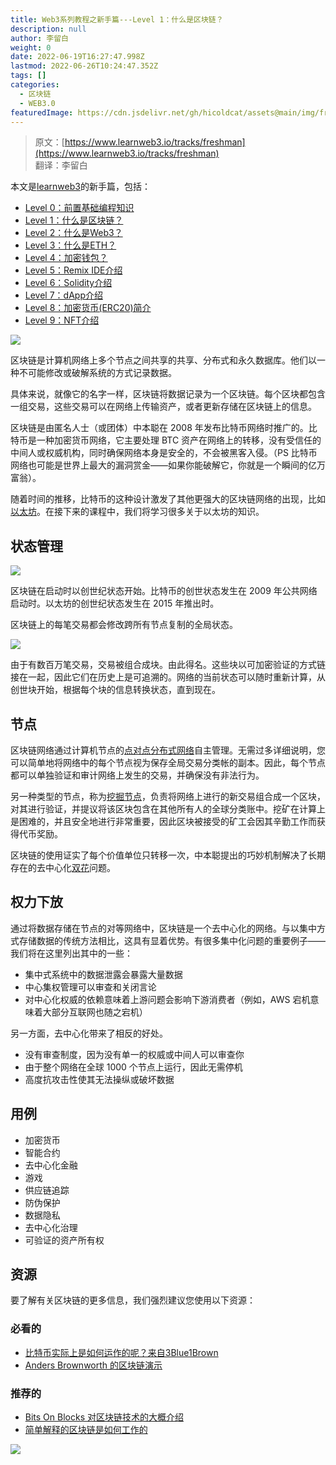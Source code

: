 ```yaml
---
title: Web3系列教程之新手篇---Level 1：什么是区块链？
description: null
author: 李留白
weight: 0
date: 2022-06-19T16:27:47.998Z
lastmod: 2022-06-26T10:24:47.352Z
tags: []
categories:
  - 区块链
  - WEB3.0
featuredImage: https://cdn.jsdelivr.net/gh/hicoldcat/assets@main/img/freshman.png
---
```


> 原文：[https://www.learnweb3.io/tracks/freshman](https://www.learnweb3.io/tracks/freshman)<br/>
> 翻译：李留白

本文是[learnweb3](https://www.learnweb3.io/)的新手篇，包括：
- [Level 0：前置基础编程知识](https://hicoldcat.com/posts/web3/freshman-track-0)
- [Level 1：什么是区块链？](https://hicoldcat.com/posts/web3/freshman-track-1)
- [Level 2：什么是Web3？](https://hicoldcat.com/posts/web3/freshman-track-2)
- [Level 3：什么是ETH？](https://hicoldcat.com/posts/web3/freshman-track-3)
- [Level 4：加密钱包？](https://hicoldcat.com/posts/web3/freshman-track-4)
- [Level 5：Remix IDE介绍](https://hicoldcat.com/posts/web3/freshman-track-5)
- [Level 6：Solidity介绍](https://hicoldcat.com/posts/web3/freshman-track-6)
- [Level 7：dApp介绍](https://hicoldcat.com/posts/web3/freshman-track-7)
- [Level 8：加密货币(ERC20)简介](https://hicoldcat.com/posts/web3/freshman-track-8)
- [Level 9：NFT介绍](https://hicoldcat.com/posts/web3/freshman-track-9)

![](https://cdn.jsdelivr.net/gh/hicoldcat/assets@main/img/20220626172515.png)

区块链是计算机网络上多个节点之间共享的共享、分布式和永久数据库。他们以一种不可能修改或破解系统的方式记录数据。

具体来说，就像它的名字一样，区块链将数据记录为一个区块链。每个区块都包含一组交易，这些交易可以在网络上传输资产，或者更新存储在区块链上的信息。

区块链是由匿名人士（或团体）中本聪在 2008 年发布比特币网络时推广的。比特币是一种加密货币网络，它主要处理 BTC 资产在网络上的转移，没有受信任的中间人或权威机构，同时确保网络本身是安全的，不会被黑客入侵。（PS 比特币网络也可能是世界上最大的漏洞赏金——如果你能破解它，你就是一个瞬间的亿万富翁）。

随着时间的推移，比特币的这种设计激发了其他更强大的区块链网络的出现，比如[以太坊](https://ethereum.org/)。在接下来的课程中，我们将学习很多关于以太坊的知识。

## 状态管理

![](https://cdn.jsdelivr.net/gh/hicoldcat/assets@main/img/20220626173258.png)

区块链在启动时以创世纪状态开始。比特币的创世状态发生在 2009 年公共网络启动时。以太坊的创世纪状态发生在 2015 年推出时。

区块链上的每笔交易都会修改跨所有节点复制的全局状态。

![](https://cdn.jsdelivr.net/gh/hicoldcat/assets@main/img/20220626173458.png)

由于有数百万笔交易，交易被组合成块。由此得名。这些块以可加密验证的方式链接在一起，因此它们在历史上是可追溯的。网络的当前状态可以随时重新计算，从创世块开始，根据每个块的信息转换状态，直到现在。

## 节点

区块链网络通过计算机节点的[点对点分布式网络](https://en.wikipedia.org/wiki/Peer-to-peer)自主管理。无需过多详细说明，您可以简单地将网络中的每个节点视为保存全局交易分类帐的副本。因此，每个节点都可以单独验证和审计网络上发生的交易，并确保没有非法行为。

另一种类型的节点，称为[挖掘节点](https://en.wikipedia.org/wiki/Bitcoin#Mining)，负责将网络上进行的新交易组合成一个区块，对其进行验证，并提议将该区块包含在其他所有人的全球分类账中。挖矿在计算上是困难的，并且安全地进行非常重要，因此区块被接受的矿工会因其辛勤工作而获得代币奖励。

区块链的使用证实了每个价值单位只转移一次，中本聪提出的巧妙机制解决了长期存在的去中心化[双花](https://en.wikipedia.org/wiki/Double-spending)问题。

## 权力下放

通过将数据存储在节点的对等网络中，区块链是一个去中心化的网络。与以集中方式存储数据的传统方法相比，这具有显着优势。有很多集中化问题的重要例子——我们将在这里列出其中的一些：

- 集中式系统中的数据泄露会暴露大量数据
- 中心集权管理可以审查和关闭言论
- 对中心化权威的依赖意味着上游问题会影响下游消费者（例如，AWS 宕机意味着大部分互联网也随之宕机）

另一方面，去中心化带来了相反的好处。

- 没有审查制度，因为没有单一的权威或中间人可以审查你
- 由于整个网络在全球 1000 个节点上运行，因此无需停机
- 高度抗攻击性使其无法操纵或破坏数据

## 用例

- 加密货币
- 智能合约
- 去中心化金融
- 游戏
- 供应链追踪
- 防伪保护
- 数据隐私
- 去中心化治理
- 可验证的资产所有权

## 资源

要了解有关区块链的更多信息，我们强烈建议您使用以下资源：

### 必看的

- [比特币实际上是如何运作的呢？来自3Blue1Brown](https://www.youtube.com/watch?v=bBC-nXj3Ng4)
- [Anders Brownworth 的区块链演示](https://andersbrownworth.com/blockchain)

### 推荐的

- [Bits On Blocks 对区块链技术的大概介绍](https://bitsonblocks.net/2015/09/09/gentle-introduction-blockchain-technology/)
- [简单解释的区块链是如何工作的](https://www.youtube.com/watch?v=SSo_EIwHSd4)


![](https://cdn.jsdelivr.net/gh/hicoldcat/assets@main/img/my.png)
